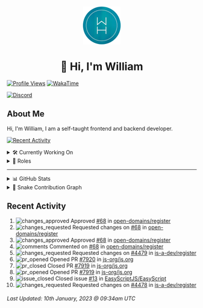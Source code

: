 <p align="center">
  <a href="https://wdh.gg">
    <img src="https://raw.githubusercontent.com/WilliamDavidHarrison/WilliamDavidHarrison/main/assets/logo.png" height="100" width="100">
  </a>
</p>

<h1 align="center">👋 Hi, I'm William</h1>

[![Profile Views](https://komarev.com/ghpvc/?username=williamdavidharrison&color=blue&style=for-the-badge)](https://wdh.gg/github)
[![WakaTime](https://wakatime.com/badge/user/817e29c1-e1ac-4adc-936b-37bfa447c165.svg?style=for-the-badge)](https://wdh.gg/wakatime)

[![Discord](https://lanyard.cnrad.dev/api/853158265466257448)](https://wdh.gg/discord/account)

## About Me
Hi, I'm William, I am a self-taught frontend and backend developer.

[![Recent Activity](https://img.shields.io/badge/-Recent%20Activity-333333?style=for-the-badge&logo=github)](https://wdh.gg/activity)

<details>
  <summary>🛠️ Currently Working On</summary>
  <br>

  [![Easy Script](https://img.shields.io/badge/-Easy%20Script-333333?style=for-the-badge)](https://wdh.gg/easyscript)

</details>

<details>
  <summary>💼 Roles</summary>
  <br>

  [![Future Focus Accounting](https://img.shields.io/badge/Future%20Focus%20Accounting-Developer-222222?style=for-the-badge)](https://wdh.gg/ffa/github)

  [![Open Domains](https://img.shields.io/badge/Open%20Domains-Maintainer-222222?style=for-the-badge)](https://wdh.gg/od)

  [![is-a.dev](https://img.shields.io/badge/is--a.dev-Maintainer-222222?style=for-the-badge)](https://wdh.gg/is-a-dev)

  [![is-a-good.dev](https://img.shields.io/badge/is--a--good.dev-Helper-222222?style=for-the-badge)](https://wdh.gg/is-a-good-dev)

</details>

---

<details>
  <summary>📊 GitHub Stats</summary>
  <br>

  ![GitHub Stats](https://github-readme-stats.vercel.app/api?username=williamdavidharrison&theme=algolia&show_icons=true&border_radius=8&count_private=true&include_all_commits=true)

  ![Top Languages](https://github-readme-stats.vercel.app/api/top-langs/?username=williamdavidharrison&theme=algolia&layout=compact&border_radius=8)

  ![GitHub Streak](https://streak-stats.demolab.com/?user=WilliamDavidHarrison&theme=dark)

</details>

<details>
  <summary>🐍 Snake Contribution Graph</summary>
  <br>

  ![Snake](https://github.com/WilliamDavidHarrison/WilliamDavidHarrison/blob/output/github-contribution-grid-snake.svg)

</details>

## Recent Activity

<!--RECENT_ACTIVITY:start-->
1. ![changes_approved](https://cdn.jsdelivr.net/gh/Readme-Workflows/Readme-Icons@main/icons/octicons/ApprovedChanges.svg) Approved [#68](https://github.com/open-domains/register/pull/68#pullrequestreview-1241781980) in [open-domains/register](https://github.com/open-domains/register)<br>
2. ![changes_requested](https://cdn.jsdelivr.net/gh/Readme-Workflows/Readme-Icons@main/icons/octicons/RequestedChanges.svg) Requested changes on [#68](https://github.com/open-domains/register/pull/68#pullrequestreview-1241634132) in [open-domains/register](https://github.com/open-domains/register)<br>
3. ![changes_approved](https://cdn.jsdelivr.net/gh/Readme-Workflows/Readme-Icons@main/icons/octicons/ApprovedChanges.svg) Approved [#68](https://github.com/open-domains/register/pull/68#pullrequestreview-1241633485) in [open-domains/register](https://github.com/open-domains/register)<br>
4. ![comments](https://cdn.jsdelivr.net/gh/Readme-Workflows/Readme-Icons@main/icons/octicons/Comment.svg) Commented on [#68](https://github.com/open-domains/register/pull/68#issuecomment-1376831208) in [open-domains/register](https://github.com/open-domains/register)<br>
5. ![changes_requested](https://cdn.jsdelivr.net/gh/Readme-Workflows/Readme-Icons@main/icons/octicons/RequestedChanges.svg) Requested changes on [#4479](https://github.com/is-a-dev/register/pull/4479#pullrequestreview-1241488059) in [is-a-dev/register](https://github.com/is-a-dev/register)<br>
6. ![pr_opened](https://cdn.jsdelivr.net/gh/Readme-Workflows/Readme-Icons@main/icons/octicons/PullRequestOpened.svg) Opened PR [#7920](https://github.com/js-org/js.org/pull/7920) in [js-org/js.org](https://github.com/js-org/js.org)<br>
7. ![pr_closed](https://cdn.jsdelivr.net/gh/Readme-Workflows/Readme-Icons@main/icons/octicons/PullRequestClosed.svg) Closed PR [#7919](https://github.com/js-org/js.org/pull/7919) in [js-org/js.org](https://github.com/js-org/js.org)<br>
8. ![pr_opened](https://cdn.jsdelivr.net/gh/Readme-Workflows/Readme-Icons@main/icons/octicons/PullRequestOpened.svg) Opened PR [#7919](https://github.com/js-org/js.org/pull/7919) in [js-org/js.org](https://github.com/js-org/js.org)<br>
9. ![issue_closed](https://cdn.jsdelivr.net/gh/Readme-Workflows/Readme-Icons@main/icons/octicons/IssueClosed.svg) Closed issue [#13](https://github.com/EasyScriptJS/EasyScript/issues/13) in [EasyScriptJS/EasyScript](https://github.com/EasyScriptJS/EasyScript)<br>
10. ![changes_requested](https://cdn.jsdelivr.net/gh/Readme-Workflows/Readme-Icons@main/icons/octicons/RequestedChanges.svg) Requested changes on [#4478](https://github.com/is-a-dev/register/pull/4478#pullrequestreview-1241388679) in [is-a-dev/register](https://github.com/is-a-dev/register)<br>
<!--RECENT_ACTIVITY:end-->

<!--RECENT_ACTIVITY:last_update-->
###### Last Updated: 10th January, 2023 @ 09:34am UTC
<!--RECENT_ACTIVITY:last_update_end-->
